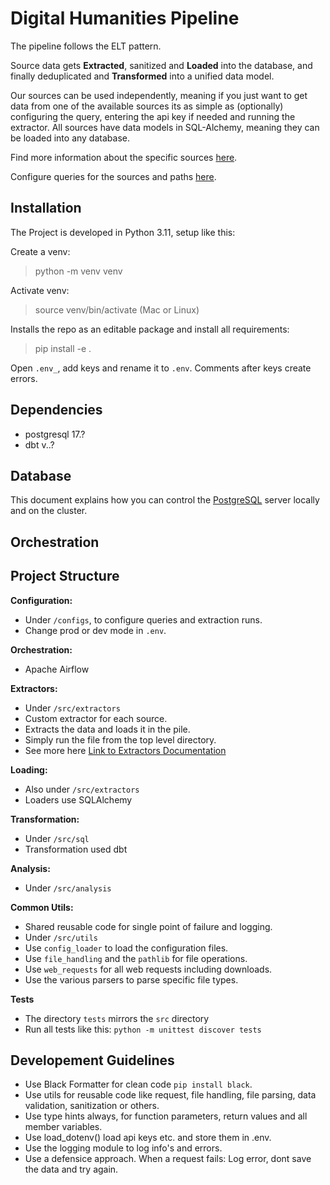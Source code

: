 # Digital Humanities Pipeline

The pipeline follows the ELT pattern.

Source data gets **Extracted**, sanitized and **Loaded** into the database,
and finally deduplicated and **Transformed** into a unified data model.

Our sources can be used independently, meaning if you just want to get data from one of the available sources its as
simple as
(optionally) configuring the query, entering the api key if needed and running the extractor.
All sources have data models in SQL-Alchemy, meaning they can be loaded into any database.

Find more information about the specific sources [here](src/sources/README.md).

Configure queries for the sources and paths [here](config/README.md).

## Installation

The Project is developed in Python 3.11, setup like this:

Create a venv:

> python -m venv venv

Activate venv:

> source venv/bin/activate (Mac or Linux)

Installs the repo as an editable package and install all requirements:

> pip install -e .

Open `.env_`, add keys and rename it to `.env`.
Comments after keys create errors.

## Dependencies

- postgresql 17.?
- dbt v..?

## Database

This document explains how you can control the [PostgreSQL](sql/README_DB.md) server locally and on the cluster.

## Orchestration

## Project Structure

**Configuration:**

- Under `/configs`, to configure queries and extraction runs.
- Change prod or dev mode in `.env`.

**Orchestration:**

- Apache Airflow

**Extractors:**

- Under `/src/extractors`
- Custom extractor for each source.
- Extracts the data and loads it in the pile.
- Simply run the file from the top level directory.
- See more here [Link to Extractors Documentation](src/extractors/README.md)

**Loading:**

- Also under `/src/extractors`
- Loaders use SQLAlchemy

**Transformation:**

- Under `/src/sql`
- Transformation used dbt

**Analysis:**

- Under `/src/analysis`

**Common Utils:**

- Shared reusable code for single point of failure and logging.
- Under `/src/utils`
- Use `config_loader` to load the configuration files.
- Use `file_handling` and the `pathlib` for file operations.
- Use `web_requests` for all web requests including downloads.
- Use the various parsers to parse specific file types.

**Tests**

- The directory `tests` mirrors the `src` directory
- Run all tests like this: `python -m unittest discover tests`

## Developement Guidelines

- Use Black Formatter for clean code `pip install black`.
- Use utils for reusable code like request, file handling, file parsing, data validation, sanitization or others.
- Use type hints always, for function parameters, return values and all member variables.
- Use load_dotenv() load api keys etc. and store them in .env.
- Use the logging module to log info's and errors.
- Use a defensice approach. When a request fails: Log error, dont save the data and try again.
